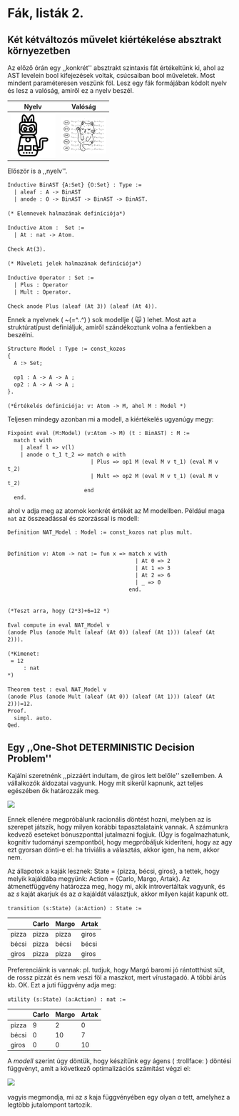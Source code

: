 # Fák, listák 2.

## Két kétváltozós művelet kiértékelése absztrakt környezetben

Az előző órán egy ,,konkrét'' absztrakt szintaxis fát értékeltünk ki, ahol az AST levelein bool kifejezések voltak, csúcsaiban bool műveletek. Most mindent paraméteresen veszünk föl. Lesz egy fák formájában kódolt nyelv és lesz a valóság, amiről ez a nyelv beszél. 

|Nyelv|Valóság|
|--- |----|
|<img src="https://github.com/mozow01/bizcoq2021/blob/main/forrasok/robot-toy-technology-electronics-cat-25-512.svg"  width="100" >|<img src="https://github.com/mozow01/bizcoq2021/blob/main/forrasok/gLiom501.svg"  width="100" >|

Először is a ,,nyelv''.

````coq
Inductive BinAST {A:Set} {O:Set} : Type :=
  | aleaf : A -> BinAST
  | anode : O -> BinAST -> BinAST -> BinAST.

(* Elemnevek halmazának definíciója*)

Inductive Atom :  Set :=
  | At : nat -> Atom.

Check At(3).

(* Műveleti jelek halmazának definíciója*)

Inductive Operator : Set :=
  | Plus : Operator
  | Mult : Operator.

Check anode Plus (aleaf (At 3)) (aleaf (At 4)).

````
Ennek a nyelvnek ( ~(=^..^) ) sok modellje ( :scream_cat: ) lehet. Most azt a struktúratípust definiáljuk, amiről szándékoztunk volna a fentiekben a beszélni.

````coq
Structure Model : Type := const_kozos
{
  A :> Set;

  op1 : A -> A -> A ;
  op2 : A -> A -> A ;
}.

(*Értékelés definíciója: v: Atom -> M, ahol M : Model *)
````

Teljesen mindegy azonban mi a modell, a kiértékelés ugyanúgy megy:

````coq
Fixpoint eval (M:Model) (v:Atom -> M) (t : BinAST) : M :=
  match t with 
    | aleaf l => v(l)
    | anode o t_1 t_2 => match o with 
                          | Plus => op1 M (eval M v t_1) (eval M v t_2)
                          | Mult => op2 M (eval M v t_1) (eval M v t_2)
                        end
  end.
````

ahol v adja meg az atomok konkrét értékét az M modellben. Például maga ````nat```` az összeadással és szorzással is modell: 

````coq
Definition NAT_Model : Model := const_kozos nat plus mult.


Definition v: Atom -> nat := fun x => match x with 
                                        | At 0 => 2
                                        | At 1 => 3
                                        | At 2 => 6
                                        | _ => 0
                                      end.


(*Teszt arra, hogy (2*3)+6=12 *)

Eval compute in eval NAT_Model v 
(anode Plus (anode Mult (aleaf (At 0)) (aleaf (At 1))) (aleaf (At 2))).

(*Kimenet: 
 = 12
     : nat
*)

Theorem test : eval NAT_Model v 
(anode Plus (anode Mult (aleaf (At 0)) (aleaf (At 1))) (aleaf (At 2)))=12.
Proof. 
  simpl. auto.
Qed.
````

## Egy ,,One-Shot DETERMINISTIC Decision Problem'' 

Kajálni szeretnénk ,,pizzáért indultam, de giros lett belőle'' szellemben. A vállalkozók áldozatai vagyunk. Hogy mit sikerül kapnunk, azt teljes egészében ők határozzák meg. 

<img src="https://render.githubusercontent.com/render/math?math=%5Cboxed%7Bs%3A%5Cmathrm%7BState%7D%7D%5C%3B%5C%3B%5Cxrightarrow%7Ba%3A%5Cmathrm%7BAction%7D%7D%5C%3B%5C%3B%20%5Cboxed%7Bs'%3A%5Cmathrm%7BState%7D%7D">

Ennek ellenére megpróbálunk racionális döntést hozni, melyben az is szerepet játszik, hogy milyen korábbi tapasztalataink vannak. A számunkra kedvező eseteket bónuszponttal jutalmazni fogjuk. (Úgy is fogalmazhatunk, kognitív tudományi szempontból, hogy megpróbáljuk kideríteni, hogy az agy ezt gyorsan dönti-e el: ha triviális a választás, akkor igen, ha nem, akkor nem.

Az állapotok a kaják lesznek: State = {pizza, bécsi, giros}, a tettek, hogy melyik kajáldába megyünk: Action = {Carlo, Margo, Artak}. Az átmenetfüggvény határozza meg, hogy mi, akik introvertáltak vagyunk, és az *s* kaját akarjuk és az *a* kajáldát választjuk, akkor milyen kaját kapunk ott. 

````transition (s:State) (a:Action) : State :=````

| |Carlo|Margo|Artak|
|---|---|---|---|
|pizza| pizza | pizza | giros|
|bécsi| pizza | bécsi | bécsi|
|giros| pizza | pizza | giros|

Preferenciáink is vannak: pl. tudjuk, hogy Margó baromi jó rántotthúst süt, de rossz pizzát és nem veszi föl a maszkot, mert vírustagadó. A többi árús kb. OK. Ezt a juti függvény adja meg:

````utility (s:State) (a:Action) : nat :=````

| |Carlo|Margo|Artak|
|---|---|---|---|
|pizza| 9 | 2 | 0 |
|bécsi| 0 | 10 | 7 |
|giros| 0 | 0 | 10|

A *modell* szerint úgy döntük, hogy készítünk egy ágens ( :trollface: ) döntési függvényt, amit a következő optimalizációs számítást végzi el:

<img src="https://render.githubusercontent.com/render/math?math=%5Cmathrm%7BAgentAction%7D(s)%3D%5Cunderset%7Ba%3A%5Cmathrm%7BAction%7D%7D%7B%5Cmathrm%7Bargmax%7D%7D%5Cmathrm%7Butility%7D(%5Cmathrm%7Btransition(s%2Ca)%2Ca%7D)">

vagyis megmondja, mi az *s* kaja függvényében egy olyan *a* tett, amelyhez a legtöbb jutalompont tartozik. 

